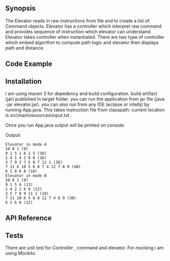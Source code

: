 
## Synopsis

The Elevator reads in raw instructions from file and to create a list of Command objects. Elevator has a controller which interpret raw command and provides sequence of instruction which elevator can understand. Elevator takes controller when instantiated. 
There are two type of controller which embed algorithm to compute path logic and elevator then displays path and distance.

## Code Example



## Installation

I am using maven 3 for depedency and build configuration. build artifact (jar) published in target folder. you can run the application from jar file (java -jar elevator.jar). you can also run from any IDE (eclipse or intellij) by running App.java. This takes instruction file from classpath: current location is src\main\resources\input.txt .

Once you run App.java output will be printed on console:

Output:

```
Elevator in mode A
10 8 1 (9)
9 1 5 1 6 1 5 (30)
2 4 1 4 2 6 8 (16)
3 7 9 3 7 5 8 7 11 1 (36)
7 11 6 10 5 6 8 7 4 12 7 8 9 (40)
6 1 8 6 8 (16)
Elevator in mode B
10 8 1 (9)
9 1 5 6 (13)
2 4 2 1 6 8 (12)
3 5 7 8 9 11 1 (18)
7 11 10 6 5 6 8 12 7 4 8 9 (30)
6 1 6 8 (12)
```



## API Reference


## Tests

There are unit test for Controller , command and elevator. For mocking i am using Mockito.
